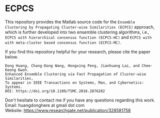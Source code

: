 # ECPCS

This repository provides the Matlab source code for the `Ensemble Clustering by Propagating Cluster-wise Similarities (ECPCS)` approach, which is further developed into two ensemble clustering algorithms, i.e., `ECPCS with hierarchical consensus function (ECPCS-HC)` and `ECPCS with with meta-cluster based consensus function (ECPCS-MC)`. 

If you find this repository helpful for your research, please cite the paper below. 

```
Dong Huang, Chang-Dong Wang, Hongxing Peng, Jianhuang Lai, and Chee-Keong Kwoh. 
Enhanced Ensemble Clustering via Fast Propagation of Cluster-wise Similarities, 
To appear in IEEE Transactions on Systems, Man, and Cybernetics: Systems.
DOI: https://doi.org/10.1109/TSMC.2018.2876202
```

Don't hesitate to contact me if you have any questions regarding this work.   
Email: huangdonghere at gmail dot com   
Website: https://www.researchgate.net/publication/328581758
